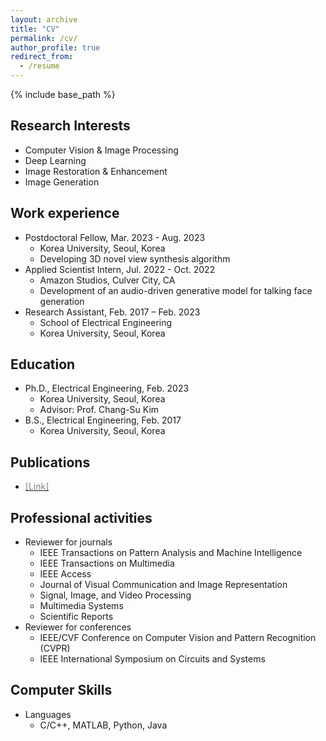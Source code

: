 ```yaml
---
layout: archive
title: "CV"
permalink: /cv/
author_profile: true
redirect_from:
  - /resume
---
```


{% include base_path %}

Research Interests
------
* Computer Vision \& Image Processing
* Deep Learning
* Image Restoration \& Enhancement
* Image Generation

Work experience
------
* Postdoctoral Fellow, Mar. 2023 - Aug. 2023
  * Korea University, Seoul, Korea
  * Developing 3D novel view synthesis algorithm
* Applied Scientist Intern, Jul. 2022 - Oct. 2022
  * Amazon Studios, Culver City, CA
  * Development of an audio-driven generative model for talking face generation
* Research Assistant, Feb. 2017 – Feb. 2023
  * School of Electrical Engineering
  * Korea University, Seoul, Korea

Education
------
* Ph.D., Electrical Engineering, Feb. 2023
  * Korea University, Seoul, Korea
  * Advisor: Prof. Chang-Su Kim
* B.S., Electrical Engineering, Feb. 2017
  * Korea University, Seoul, Korea

Publications
------
* [<span style="color:grey">[Link]</span>](https://keunsoo-ko.github.io/cv/publications/)


Professional activities
------
* Reviewer for journals
  * IEEE Transactions on Pattern Analysis and Machine Intelligence
  * IEEE Transactions on Multimedia
  * IEEE Access
  * Journal of Visual Communication and Image Representation
  * Signal, Image, and Video Processing
  * Multimedia Systems
  * Scientific Reports
* Reviewer for conferences
  * IEEE/CVF Conference on Computer Vision and Pattern Recognition (CVPR)
  * IEEE International Symposium on Circuits and Systems
  
Computer Skills
------
* Languages
  * C/C++, MATLAB, Python, Java
